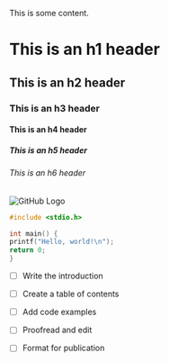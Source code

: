 This is some content.
# This is an h1 header
## This is an h2 header
### This is an h3 header
#### This is an h4 header
##### This is an h5 header
###### This is an h6 header

![GitHub Logo](https://github.githubassets.com/images/modules/logos_page/GitHub-Mark.png)

```c
#include <stdio.h>

int main() {
printf("Hello, world!\n");
return 0;
}
```

- [ ] Write the introduction
- [ ] Create a table of contents
- [ ] Add code examples
- [ ] Proofread and edit
- [ ] Format for publication


